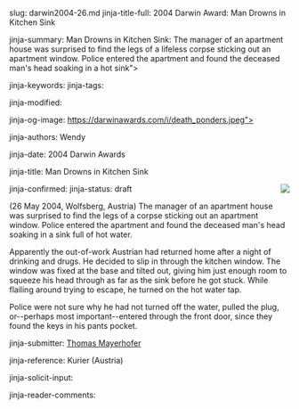 slug: darwin2004-26.md
jinja-title-full: 2004 Darwin Award: Man Drowns in Kitchen Sink

jinja-summary: Man Drowns in Kitchen Sink: The manager of an apartment house was surprised to find the legs of a lifeless corpse sticking out an apartment window. Police entered the apartment and found the deceased man's head soaking in a hot sink">

jinja-keywords:
jinja-tags:

jinja-modified:

jinja-og-image: https://darwinawards.com/i/death_ponders.jpeg">

jinja-authors: Wendy

jinja-date: 2004 Darwin Awards


jinja-title: Man Drowns in Kitchen Sink


jinja-confirmed:
jinja-status: draft
<A href="/art/mcdonnell" target="_top"><IMG src="/i/art/mcdonnell/Drowns_kitchen_sink_color.med.jpg" align="right" border="0"></A>

(26 May 2004, Wolfsberg, Austria) The manager of an apartment house was surprised to find the legs of a corpse sticking out an apartment window. Police entered the apartment and found the deceased man's head soaking in a sink full of hot water.

Apparently the out-of-work Austrian had returned home after a night of drinking and drugs. He decided to slip in through the kitchen window. The window was fixed at the base and tilted out, giving him just enough room to squeeze his head through as far as the sink before he got stuck. While flailing around trying to escape, he turned on the hot water tap.

Police were not sure why he had not turned off the water, pulled the plug, or--perhaps most important--entered through the front door, since they found the keys in his pants pocket.
<P align=center>
<!--#include virtual="/inc/votebar_viewvoteonly" -->

jinja-submitter: <A HREF="mailto:REMOVE-">Thomas Mayerhofer</A>

jinja-reference: Kurier (Austria)

jinja-solicit-input:

jinja-reader-comments:



<!--#include file=nav_2004.html -->


